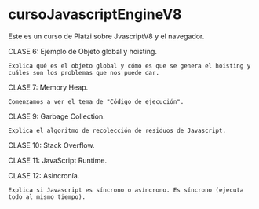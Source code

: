 # cursoJavascriptEngineV8
Este es un curso de Platzi sobre JvascriptV8 y el navegador.


CLASE 6: Ejemplo de Objeto global y hoisting.

    Explica qué es el objeto global y cómo es que se genera el hoisting y cuáles son los problemas que nos puede dar.


CLASE 7: Memory Heap.

    Comenzamos a ver el tema de "Código de ejecución".

CLASE 9: Garbage Collection.

    Explica el algoritmo de recolección de residuos de Javascript.

CLASE 10: Stack Overflow.

CLASE 11: JavaScript Runtime.

CLASE 12: Asincronía.

    Explica si Javascript es síncrono o asíncrono. Es síncrono (ejecuta todo al mismo tiempo).

